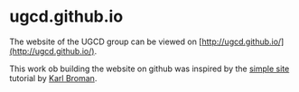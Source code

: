 ugcd.github.io
==============

The website of the UGCD group can be viewed on [http://ugcd.github.io/](http://ugcd.github.io/).

This work ob building the website on github was inspired by the [simple site](http://kbroman.org/simple_site/) tutorial by [Karl Broman](http://kbroman.org/).
